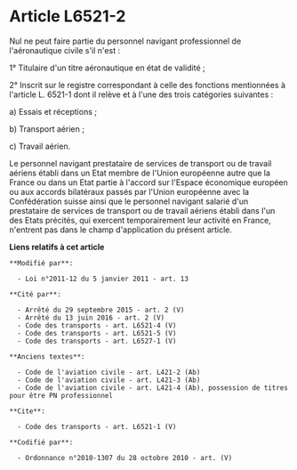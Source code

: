 # Article L6521-2

Nul ne peut faire partie du personnel navigant professionnel de l'aéronautique civile s'il n'est : 

1° Titulaire d'un titre aéronautique en état de validité ; 

2° Inscrit sur le registre correspondant à celle des fonctions mentionnées à l'article L. 6521-1 dont il relève et à l'une
des trois catégories suivantes : 

a) Essais et réceptions ; 

b) Transport aérien ; 

c) Travail aérien. 

Le personnel navigant prestataire de services de transport ou de travail aériens établi dans un Etat membre de l'Union
européenne autre que la France ou dans un Etat partie à l'accord sur l'Espace économique européen ou aux accords bilatéraux
passés par l'Union européenne avec la Confédération suisse ainsi que le personnel navigant salarié d'un prestataire de
services de transport ou de travail aériens établi dans l'un des Etats précités, qui exercent temporairement leur activité en
France, n'entrent pas dans le champ d'application du présent article.

**Liens relatifs à cet article**

	**Modifié par**:

	  - Loi n°2011-12 du 5 janvier 2011 - art. 13

	**Cité par**:

	  - Arrêté du 29 septembre 2015 - art. 2 (V)
	  - Arrêté du 13 juin 2016 - art. 2 (V)
	  - Code des transports - art. L6521-4 (V)
	  - Code des transports - art. L6521-5 (V)
	  - Code des transports - art. L6527-1 (V)

	**Anciens textes**:

	  - Code de l'aviation civile - art. L421-2 (Ab)
	  - Code de l'aviation civile - art. L421-3 (Ab)
	  - Code de l'aviation civile - art. L421-4 (Ab), possession de titres pour être PN professionnel

	**Cite**:

	  - Code des transports - art. L6521-1 (V)

	**Codifié par**:

	  - Ordonnance n°2010-1307 du 28 octobre 2010 - art. (V)
